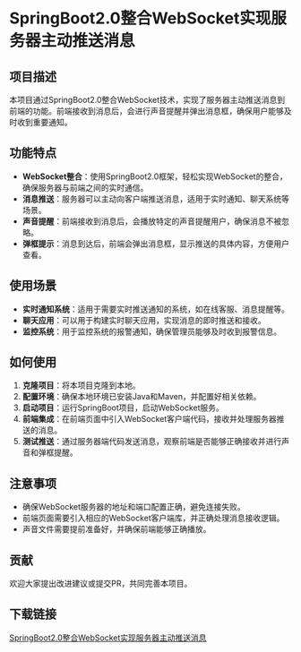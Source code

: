 # SpringBoot2.0整合WebSocket实现服务器主动推送消息

## 项目描述

本项目通过SpringBoot2.0整合WebSocket技术，实现了服务器主动推送消息到前端的功能。前端接收到消息后，会进行声音提醒并弹出消息框，确保用户能够及时收到重要通知。

## 功能特点

- **WebSocket整合**：使用SpringBoot2.0框架，轻松实现WebSocket的整合，确保服务器与前端之间的实时通信。
- **消息推送**：服务器可以主动向客户端推送消息，适用于实时通知、聊天系统等场景。
- **声音提醒**：前端接收到消息后，会播放特定的声音提醒用户，确保消息不被忽略。
- **弹框提示**：消息到达后，前端会弹出消息框，显示推送的具体内容，方便用户查看。

## 使用场景

- **实时通知系统**：适用于需要实时推送通知的系统，如在线客服、消息提醒等。
- **聊天应用**：可以用于构建实时聊天应用，实现消息的即时推送和接收。
- **监控系统**：用于监控系统的报警通知，确保管理员能够及时收到报警信息。

## 如何使用

1. **克隆项目**：将本项目克隆到本地。
2. **配置环境**：确保本地环境已安装Java和Maven，并配置好相关依赖。
3. **启动项目**：运行SpringBoot项目，启动WebSocket服务。
4. **前端集成**：在前端页面中引入WebSocket客户端代码，接收并处理服务器推送的消息。
5. **测试推送**：通过服务器端代码发送消息，观察前端是否能够正确接收并进行声音和弹框提醒。

## 注意事项

- 确保WebSocket服务器的地址和端口配置正确，避免连接失败。
- 前端页面需要引入相应的WebSocket客户端库，并正确处理消息接收逻辑。
- 声音文件需要提前准备好，并确保前端能够正确播放。

## 贡献

欢迎大家提出改进建议或提交PR，共同完善本项目。

## 下载链接

[SpringBoot2.0整合WebSocket实现服务器主动推送消息](https://pan.quark.cn/s/5b8ac09699cf)
